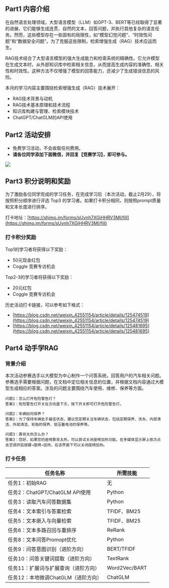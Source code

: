 <!-- Coggle 30 Days of ML（24年1/2月） -->
<!-- 30天入门数据竞赛 -->
<!-- 2023-01-18 -->
<!-- <a target="_blank" href="https://www.zhihu.com/people/ashui233/">阿水</a>, <a target="_blank" href="https://www.zhihu.com/people/wang-he-13-93">鱼遇雨欲语与余</a>-->
<!-- <a href="https://coggle.club/blog/30days-of-ml-202401">学习资料</a>##<a href="https://shimo.im/forms/sUvnh7XGiHHRV3MI/fill">打卡链接</a>-->

## Part1 内容介绍

在自然语言处理领域，大型语言模型（LLM）如GPT-3、BERT等已经取得了显著的进展，它们能够生成连贯、自然的文本，回答问题，并执行其他复杂的语言任务。然而，这些模型存在一些固有的局限性，如“模型幻觉问题”、“时效性问题”和“数据安全问题”。为了克服这些限制，检索增强生成（RAG）技术应运而生。

RAG技术结合了大型语言模型的强大生成能力和检索系统的精确性。它允许模型在生成文本时，从外部知识库中检索相关信息，从而提高生成内容的准确性、相关性和时效性。这种方法不仅增强了模型的回答能力，还减少了生成错误信息的风险。


本月的学习内容主要围绕检索增强生成（RAG）技术展开：
- RAG技术背景与动机
- RAG技术基本原理和技术流程
- 知识库构建与管理、检索模块技术
- ChatGPT/ChatGLM的API使用

## Part2 活动安排


* 免费学习活动，不会收取任何费用。
* **请各位同学添加下面微信，并回复【竞赛学习】，即可参与。**

![](https://cdn.coggle.club/coggle101_qrcode.jpeg)


## Part3 积分说明和奖励

为了激励各位同学完成的学习任务，在完成学习后（本次活动，截止2月29），将按照积分顺序进行评选 Top3 的学习者。如果打卡积分相同，则按照prompt质量和文本长度进行排序。

打卡地址：[https://shimo.im/forms/sUvnh7XGiHHRV3MI/fill](https://shimo.im/forms/sUvnh7XGiHHRV3MI/fill)


### 打卡积分奖励


Top1的学习者将获得以下奖励：

- 50元现金红包
- Coggle 竞赛专访机会

Top2-3的学习者将获得以下奖励：
- 20元红包
- Coggle 竞赛专访机会


历史活动打卡链接，可以参考如下格式：
- [https://blog.csdn.net/weixin_42551154/article/details/125474519](https://blog.csdn.net/weixin_42551154/article/details/125474519)
- [https://blog.csdn.net/weixin_42551154/article/details/125481695](https://blog.csdn.net/weixin_42551154/article/details/125481695)


## Part4 动手学RAG

### 背景介绍

本次活动参赛选手以大模型为中心制作一个问答系统，回答用户的汽车相关问题。参赛选手需要根据问题，在文档中定位相关信息的位置，并根据文档内容通过大模型生成相应的答案。涉及的问题主要围绕汽车使用、维修、保养等方面。

```
问题1：怎么打开危险警告灯？
答案1：危险警告灯开关在方向盘下方，按下开关即可打开危险警告灯。

问题2：车辆如何保养？
答案2：为了保持车辆处于最佳状态，建议您定期关注车辆状态，包括定期保养、洗车、内部清洁、外部清洁、轮胎的保养、低压蓄电池的保养等。

问题3：靠背太热怎么办？
答案3：您好，如果您的座椅靠背太热，可以尝试关闭座椅加热功能。在多媒体显示屏上依次点击空调开启按键→座椅→加热，在该界面下可以关闭座椅加热。
```

### 打卡任务
| 任务名称                                        | 所需技能             |
| ----------------------------------------------- | -------------------- |
| 任务1：初始RAG              | 无               |
| 任务2：ChatGPT/ChatGLM API使用             | Python               |
| 任务3：读取汽车问答数据集              | Python               |
| 任务4：文本索引与答案检索              | TFIDF、BM25               |
| 任务5：文本嵌入与向量检索              | TFIDF、BM25               |
| 任务6：文本多路召回与重排序              | ReRank               |
| 任务8：文本问答Promopt优化              | Python               |
| 任务9：问答意图识别（进阶方向）              | BERT/TFIDF               |
| 任务10：问答关键词提取（进阶方向）              | TextRank               |
| 任务11：扩展词与扩展查询（进阶方向）              | Word2Vec/BART               |
| 任务12：本地微调ChatGLM（进阶方向）              | ChatGLM               |